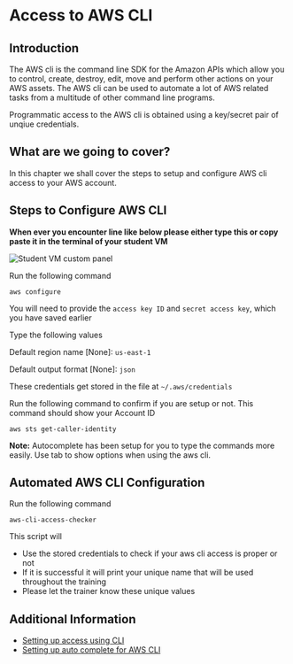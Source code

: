 # Access to AWS CLI

## Introduction

The AWS cli is the command line SDK for the Amazon APIs which allow you to control, create, destroy, edit, move and perform other actions on your AWS assets. The AWS cli can be used to automate a lot of AWS related tasks from a multitude of other command line programs.

Programmatic access to the AWS cli is obtained using a key/secret pair of unqiue credentials.

## What are we going to cover?

In this chapter we shall cover the steps to setup and configure AWS cli access to your AWS account.

## Steps to Configure AWS CLI

**When ever you encounter line like below please either type this or copy paste it in the terminal of your student VM**

![Student VM custom panel](images/student-vm-custom-panel.png)

Run the following command

    aws configure

You will need to provide the `access key ID` and `secret access key`, which you have saved earlier

Type the following values

Default region name [None]: `us-east-1`

Default output format [None]: `json`

These credentials get stored in the file at  `~/.aws/credentials`

Run the following command to confirm if you are setup or not. This command should show your Account ID

    aws sts get-caller-identity

**Note:** Autocomplete has been setup for you to type the commands more easily. Use tab to show options when using the aws cli.

## Automated AWS CLI Configuration

Run the following command

    aws-cli-access-checker

This script will

* Use the stored credentials to check if your aws cli access is proper or not
* If it is successful it will print your unique name that will be used throughout the training
* Please let the trainer know these unique values


## Additional Information

- [Setting up access using CLI](https://docs.aws.amazon.com/cli/latest/userguide/cli-chap-getting-started.html)
- [Setting up auto complete for AWS CLI](https://docs.aws.amazon.com/cli/latest/userguide/cli-configure-completion.html)